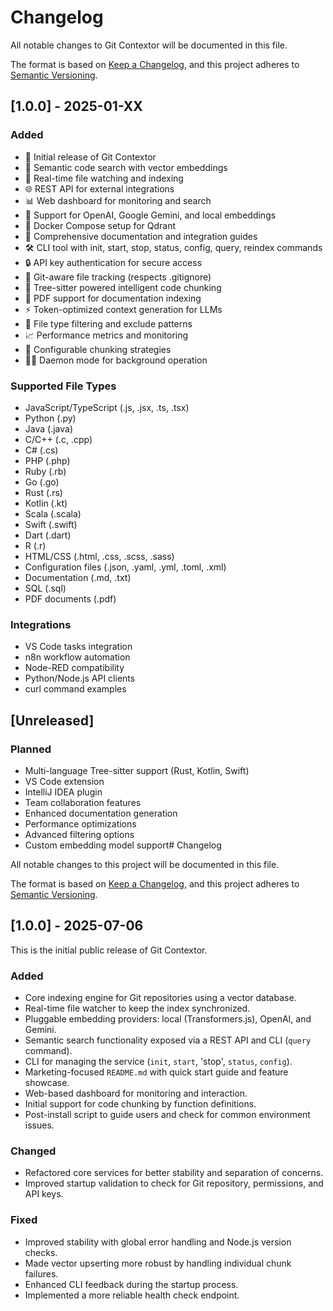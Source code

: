 # Changelog

All notable changes to Git Contextor will be documented in this file.

The format is based on [Keep a Changelog](https://keepachangelog.com/en/1.0.0/),
and this project adheres to [Semantic Versioning](https://semver.org/spec/v2.0.0.html).

## [1.0.0] - 2025-01-XX

### Added
- 🎉 Initial release of Git Contextor
- 🧠 Semantic code search with vector embeddings
- 🔄 Real-time file watching and indexing
- 🌐 REST API for external integrations
- 📊 Web dashboard for monitoring and search
- 🔌 Support for OpenAI, Google Gemini, and local embeddings
- 🐳 Docker Compose setup for Qdrant
- 📝 Comprehensive documentation and integration guides
- 🛠️ CLI tool with init, start, stop, status, config, query, reindex commands
- 🔒 API key authentication for secure access
- 📁 Git-aware file tracking (respects .gitignore)
- 🌳 Tree-sitter powered intelligent code chunking
- 📄 PDF support for documentation indexing
- ⚡ Token-optimized context generation for LLMs
- 🎯 File type filtering and exclude patterns
- 📈 Performance metrics and monitoring
- 🔄 Configurable chunking strategies
- 🏃‍♂️ Daemon mode for background operation

### Supported File Types
- JavaScript/TypeScript (.js, .jsx, .ts, .tsx)
- Python (.py)
- Java (.java)
- C/C++ (.c, .cpp)
- C# (.cs)
- PHP (.php)
- Ruby (.rb)
- Go (.go)
- Rust (.rs)
- Kotlin (.kt)
- Scala (.scala)
- Swift (.swift)
- Dart (.dart)
- R (.r)
- HTML/CSS (.html, .css, .scss, .sass)
- Configuration files (.json, .yaml, .yml, .toml, .xml)
- Documentation (.md, .txt)
- SQL (.sql)
- PDF documents (.pdf)

### Integrations
- VS Code tasks integration
- n8n workflow automation
- Node-RED compatibility
- Python/Node.js API clients
- curl command examples

## [Unreleased]

### Planned
- Multi-language Tree-sitter support (Rust, Kotlin, Swift)
- VS Code extension
- IntelliJ IDEA plugin
- Team collaboration features
- Enhanced documentation generation
- Performance optimizations
- Advanced filtering options
- Custom embedding model support# Changelog

All notable changes to this project will be documented in this file.

The format is based on [Keep a Changelog](https://keepachangelog.com/en/1.0.0/),
and this project adheres to [Semantic Versioning](https://semver.org/spec/v2.0.0.html).

## [1.0.0] - 2025-07-06

This is the initial public release of Git Contextor.

### Added
- Core indexing engine for Git repositories using a vector database.
- Real-time file watcher to keep the index synchronized.
- Pluggable embedding providers: local (Transformers.js), OpenAI, and Gemini.
- Semantic search functionality exposed via a REST API and CLI (`query` command).
- CLI for managing the service (`init`, `start`, 'stop', `status`, `config`).
- Marketing-focused `README.md` with quick start guide and feature showcase.
- Web-based dashboard for monitoring and interaction.
- Initial support for code chunking by function definitions.
- Post-install script to guide users and check for common environment issues.

### Changed
- Refactored core services for better stability and separation of concerns.
- Improved startup validation to check for Git repository, permissions, and API keys.

### Fixed
- Improved stability with global error handling and Node.js version checks.
- Made vector upserting more robust by handling individual chunk failures.
- Enhanced CLI feedback during the startup process.
- Implemented a more reliable health check endpoint.
